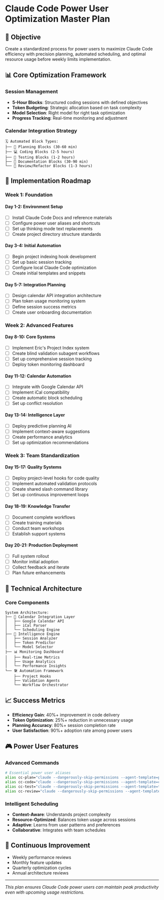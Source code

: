 # Claude Code Power User Optimization Master Plan

## 🎯 **Objective**
Create a standardized process for power users to maximize Claude Code efficiency with precision planning, automated scheduling, and optimal resource usage before weekly limits implementation.

## 📊 **Core Optimization Framework**

### **Session Management**
- **5-Hour Blocks**: Structured coding sessions with defined objectives
- **Token Budgeting**: Strategic allocation based on task complexity
- **Model Selection**: Right model for right task optimization
- **Progress Tracking**: Real-time monitoring and adjustment

### **Calendar Integration Strategy**
```
🗓️ Automated Block Types:
├── 🧠 Planning Blocks (30-60 min)
├── 💻 Coding Blocks (2-5 hours)
├── 🧪 Testing Blocks (1-2 hours)
├── 📝 Documentation Blocks (30-90 min)
└── 🔄 Review/Refactor Blocks (1-3 hours)
```

## 🚀 **Implementation Roadmap**

### **Week 1: Foundation**
#### **Day 1-2: Environment Setup**
- [ ] Install Claude Code Docs and reference materials
- [ ] Configure power user aliases and shortcuts
- [ ] Set up thinking mode text replacements
- [ ] Create project directory structure standards

#### **Day 3-4: Initial Automation**
- [ ] Begin project indexing hook development
- [ ] Set up basic session tracking
- [ ] Configure local Claude Code optimization
- [ ] Create initial templates and snippets

#### **Day 5-7: Integration Planning**
- [ ] Design calendar API integration architecture
- [ ] Plan token usage monitoring system
- [ ] Define session success metrics
- [ ] Create user onboarding documentation

### **Week 2: Advanced Features**
#### **Day 8-10: Core Systems**
- [ ] Implement Eric's Project Index system
- [ ] Create blind validation subagent workflows
- [ ] Set up comprehensive session tracking
- [ ] Deploy token monitoring dashboard

#### **Day 11-12: Calendar Automation**
- [ ] Integrate with Google Calendar API
- [ ] Implement iCal compatibility
- [ ] Create automatic block scheduling
- [ ] Set up conflict resolution

#### **Day 13-14: Intelligence Layer**
- [ ] Deploy predictive planning AI
- [ ] Implement context-aware suggestions
- [ ] Create performance analytics
- [ ] Set up optimization recommendations

### **Week 3: Team Standardization**
#### **Day 15-17: Quality Systems**
- [ ] Deploy project-level hooks for code quality
- [ ] Implement automated validation protocols
- [ ] Create shared slash command library
- [ ] Set up continuous improvement loops

#### **Day 18-19: Knowledge Transfer**
- [ ] Document complete workflows
- [ ] Create training materials
- [ ] Conduct team workshops
- [ ] Establish support systems

#### **Day 20-21: Production Deployment**
- [ ] Full system rollout
- [ ] Monitor initial adoption
- [ ] Collect feedback and iterate
- [ ] Plan future enhancements

## 🔧 **Technical Architecture**

### **Core Components**
```
System Architecture:
├── 📡 Calendar Integration Layer
│   ├── Google Calendar API
│   ├── iCal Parser
│   └── Scheduling Engine
├── 🧠 Intelligence Engine
│   ├── Session Analyzer
│   ├── Token Predictor
│   └── Model Selector
├── 📊 Monitoring Dashboard
│   ├── Real-time Metrics
│   ├── Usage Analytics
│   └── Performance Insights
└── 🛠️ Automation Framework
    ├── Project Hooks
    ├── Validation Agents
    └── Workflow Orchestrator
```

## 📈 **Success Metrics**
- **Efficiency Gain**: 40%+ improvement in code delivery
- **Token Optimization**: 25%+ reduction in unnecessary usage
- **Planning Accuracy**: 80%+ session completion rate
- **User Satisfaction**: 90%+ adoption rate among power users

## 🎮 **Power User Features**

### **Advanced Commands**
```bash
# Essential power user aliases
alias cc-plan="claude --dangerously-skip-permissions --agent-template=planner"
alias cc-code="claude --dangerously-skip-permissions --agent-template=coder"
alias cc-test="claude --dangerously-skip-permissions --agent-template=tester"
alias cc-review="claude --dangerously-skip-permissions --agent-template=reviewer"
```

### **Intelligent Scheduling**
- **Context-Aware**: Understands project complexity
- **Resource-Optimized**: Balances token usage across sessions
- **Adaptive**: Learns from user patterns and preferences
- **Collaborative**: Integrates with team schedules

## 🔄 **Continuous Improvement**
- Weekly performance reviews
- Monthly feature updates
- Quarterly optimization cycles
- Annual architecture reviews

---
*This plan ensures Claude Code power users can maintain peak productivity even with upcoming usage restrictions.*
